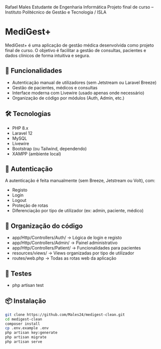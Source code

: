 Rafael Males
Estudante de Engenharia Informática
Projeto final de curso – Instituto Politécnico de Gestão e Tecnologia / ISLA 

# MediGest+

MediGest+ é uma aplicação de gestão médica desenvolvida como projeto final de curso. O objetivo é facilitar a gestão de consultas, pacientes e dados clínicos de forma intuitiva e segura.

## 🚀 Funcionalidades

- Autenticação manual de utilizadores (sem Jetstream ou Laravel Breeze)
- Gestão de pacientes, médicos e consultas
- Interface moderna com Livewire (usado apenas onde necessário)
- Organização de código por módulos (Auth, Admin, etc.)

## 🛠️ Tecnologias

- PHP 8.x
- Laravel 12
- MySQL
- Livewire
- Bootstrap (ou Tailwind, dependendo)
- XAMPP (ambiente local)


## 🔐 Autenticação

A autenticação é feita manualmente (sem Breeze, Jetstream ou Volt), com:
- Registo
- Login
- Logout
- Proteção de rotas
- Diferenciação por tipo de utilizador (ex: admin, paciente, médico)


## 📁 Organização do código

- app/Http/Controllers/Auth/ → Lógica de login e registo
- app/Http/Controllers/Admin/ → Painel administrativo
- app/Http/Controllers/Patient/ → Funcionalidades para pacientes
- resources/views/ → Views organizadas por tipo de utilizador
- routes/web.php → Todas as rotas web da aplicação

## 🧪 Testes

- php artisan test


## 📦 Instalação

```bash
git clone https://github.com/Males24/medigest-clean.git
cd medigest-clean
composer install
cp .env.example .env
php artisan key:generate
php artisan migrate
php artisan serve

